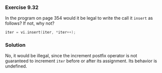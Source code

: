 ### Exercise 9.32

In the program on page 354 would it be legal to write the call it `insert` as
follows? If not, why not?

```cpp
iter = vi.insert(iter, *iter++);
```

### Solution

No, it would be illegal, since the increment postfix operator is not guaranteed
to increment `iter` before or after its assignment. Its behavior is undefined.
